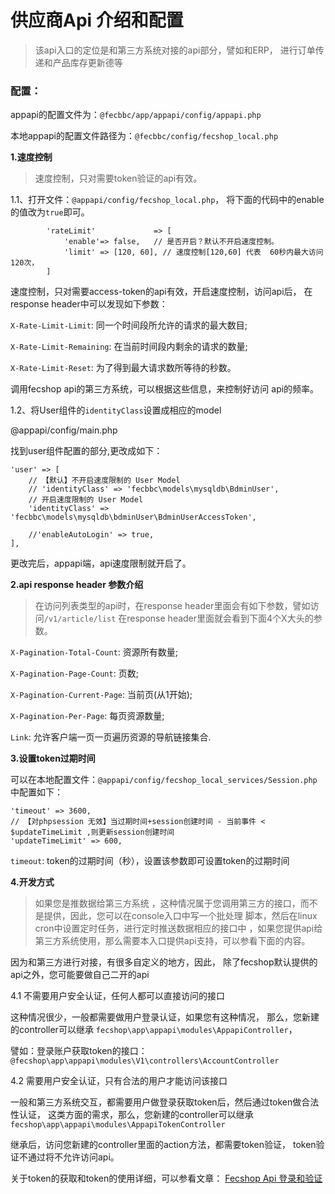 供应商Api 介绍和配置
===========

> 该api入口的定位是和第三方系统对接的api部分，譬如和ERP，
> 进行订单传递和产品库存更新德等


### 配置：

appapi的配置文件为：`@fecbbc/app/appapi/config/appapi.php`

本地appapi的配置文件路径为：`@fecbbc/config/fecshop_local.php`

**1.速度控制**

>  速度控制，只对需要token验证的api有效。


1.1、打开文件：`@appapi/config/fecshop_local.php`，
将下面的代码中的enable 的值改为`true`即可。

```
        'rateLimit'             => [
            'enable'=> false,   // 是否开启？默认不开启速度控制。
            'limit' => [120, 60], // 速度控制[120,60] 代表  60秒内最大访问120次，
        ]
```

速度控制，只对需要access-token的api有效，开启速度控制，访问api后，
在response header中可以发现如下参数：

`X-Rate-Limit-Limit`: 同一个时间段所允许的请求的最大数目;

`X-Rate-Limit-Remaining`: 在当前时间段内剩余的请求的数量;

`X-Rate-Limit-Reset`: 为了得到最大请求数所等待的秒数。

调用fecshop api的第三方系统，可以根据这些信息，来控制好访问
api的频率。

1.2、将User组件的`identityClass`设置成相应的model

@appapi/config/main.php

找到user组件配置的部分,更改成如下：

```
'user' => [
    // 【默认】不开启速度限制的 User Model
    // 'identityClass' => 'fecbbc\models\mysqldb\BdminUser',
    // 开启速度限制的 User Model
    'identityClass' => 'fecbbc\models\mysqldb\bdminUser\BdminUserAccessToken',
    
    //'enableAutoLogin' => true,
],
```

更改完后，appapi端，api速度限制就开启了。

**2.api response header 参数介绍**

> 在访问列表类型的api时，在response header里面会有如下参数，譬如访问`/v1/article/list`
> 在response header里面就会看到下面4个X大头的参数。

`X-Pagination-Total-Count`: 资源所有数量;

`X-Pagination-Page-Count`: 页数;

`X-Pagination-Current-Page`: 当前页(从1开始);

`X-Pagination-Per-Page`: 每页资源数量;

`Link`: 允许客户端一页一页遍历资源的导航链接集合.


**3.设置token过期时间**

可以在本地配置文件：`@appapi/config/fecshop_local_services/Session.php` 中配置如下：

```
'timeout' => 3600,
// 【对phpsession 无效】当过期时间+session创建时间 - 当前事件 < $updateTimeLimit ,则更新session创建时间
'updateTimeLimit' => 600,

```

`timeout`: token的过期时间（秒），设置该参数即可设置token的过期时间



**4.开发方式**

> 如果您是推数据给第三方系统
> ，这种情况属于您调用第三方的接口，而不是提供，因此，您可以在console入口中写一个批处理
> 脚本，然后在linux cron中设置定时任务，进行定时推送数据相应的接口中
> ，如果您提供api给第三方系统使用，那么需要本入口提供api支持，可以参看下面的内容。

因为和第三方进行对接，有很多自定义的地方，因此，
除了fecshop默认提供的api之外，您可能要做自己二开的api


4.1 不需要用户安全认证，任何人都可以直接访问的接口

这种情况很少，一般都需要做用户登录认证，如果您有这种情况，
那么，您新建的controller可以继承
`fecshop\app\appapi\modules\AppapiController`，

譬如：登录账户获取token的接口：`@fecshop\app\appapi\modules\V1\controllers\AccountController`

4.2 需要用户安全认证，只有合法的用户才能访问该接口

一般和第三方系统交互，都需要用户做登录获取token后，然后通过token做合法性认证，
这类方面的需求，那么，您新建的controller可以继承
`fecshop\app\appapi\modules\AppapiTokenController`

继承后，访问您新建的controller里面的action方法，都需要token验证，
token验证不通过将不允许访问api。

关于token的获取和token的使用详细，可以参看文章：
[Fecshop Api 登录和验证](fecshop-api-login-and-verification.md)




